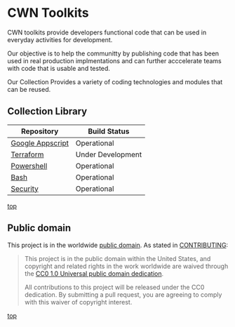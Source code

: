 # CWN Toolkits
CWN toolkits provide developers functional code that can be used in everyday activities for development.

Our objective is to help the communitty by publishing code that has been used in real production implmentations and can further acccelerate teams with code that is usable and tested.

Our Collection Provides a variety of coding technologies and modules that can be reused.

## Collection Library ##
| Repository | Build Status |
| ---------- | ------------ |
| [Google Appscript](https://github.com/cwnit/toolkits/tree/master/collections/googleappscript) | Operational |
| [Terraform](https://github.com/cwnit/toolkits/tree/master/collections/terraform) | Under Development |
| [Powershell](https://github.com/cwnit/toolkits/tree/master/collections/powershell) | Operational |
| [Bash](https://github.com/cwnit/toolkits/tree/master/collections/bash) | Operational |
| [Security](https://github.com/cwnit/toolkits/tree/master/collections/security) | Operational |


[top](#top)

## Public domain

This project is in the worldwide [public domain](LICENSE.md). As stated in [CONTRIBUTING](CONTRIBUTING.md):

> This project is in the public domain within the United States, and copyright and related rights in the work worldwide are waived through the [CC0 1.0 Universal public domain dedication](https://creativecommons.org/publicdomain/zero/1.0/).
>
> All contributions to this project will be released under the CC0 dedication. By submitting a pull request, you are agreeing to comply with this waiver of copyright interest.


[top](#top)
